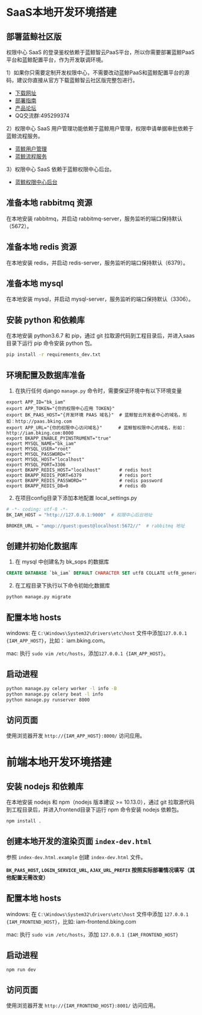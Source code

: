 # SaaS本地开发环境搭建

## 部署蓝鲸社区版

权限中心 SaaS 的登录鉴权依赖于蓝鲸智云PaaS平台，所以你需要部署蓝鲸PaaS平台和蓝鲸配置平台，作为开发联调环境。

1）如果你只需要定制开发权限中心，不需要改动蓝鲸PaaS和蓝鲸配置平台的源码，建议你直接从官方下载蓝鲸智云社区版完整包进行。
- [下载网址](https://bk.tencent.com/download/)
- [部署指南](https://docs.bk.tencent.com/bkce_install_guide/)
- [产品论坛](https://bk.tencent.com/s-mart/community)
- QQ交流群:495299374

2）权限中心 SaaS 用户管理功能依赖于蓝鲸用户管理，权限申请单据审批依赖于蓝鲸流程服务。
- [蓝鲸用户管理](https://github.com/TencentBlueKing/bk-user)  
- [蓝鲸流程服务](https://github.com/TencentBlueKing/bk-itsm)

3）权限中心 SaaS 依赖于蓝鲸权限中心后台。
- [蓝鲸权限中心后台](https://github.com/TencentBlueKing/bk-iam)  

## 准备本地 rabbitmq 资源  
在本地安装 rabbitmq，并启动 rabbitmq-server，服务监听的端口保持默认（5672）。


## 准备本地 redis 资源  
在本地安装 redis，并启动 redis-server，服务监听的端口保持默认（6379）。


## 准备本地 mysql  
在本地安装 mysql，并启动 mysql-server，服务监听的端口保持默认（3306）。


## 安装 python 和依赖库
在本地安装 python3.6.7 和 pip，通过 git 拉取源代码到工程目录后，并进入saas目录下运行 pip 命令安装 python 包。
```bash
pip install -r requirements_dev.txt
```


## 环境配置及数据库准备

1) 在执行任何 django `manage.py` 命令时，需要保证环境中有以下环境变量

```
export APP_ID="bk_iam"
export APP_TOKEN="{你的权限中心应用 TOKEN}"
export BK_PAAS_HOST="{开发环境 PAAS 域名}"  # 蓝鲸智云开发者中心的域名，形如：http://paas.bking.com
export APP_URL="{你的权限中心访问域名}"      # 蓝鲸智权限中心的域名，形如：http://iam.bking.com:8000
export BKAPP_ENABLE_PYINSTRUMENT="true"
export MYSQL_NAME="bk_iam"
export MYSQL_USER="root"
export MYSQL_PASSWORD=""
export MYSQL_HOST="localhost"
export MYSQL_PORT=3306
export BKAPP_REDIS_HOST="localhost"       # redis host
export BKAPP_REDIS_PORT=6379              # redis port
export BKAPP_REDIS_PASSWORD=""            # redis password
export BKAPP_REDIS_DB=0                   # redis db
```


2) 在项目config目录下添加本地配置 local_settings.py

```python
# -*- coding: utf-8 -*-
BK_IAM_HOST = "http://127.0.0.1:9000"  # 权限中心后台地址

BROKER_URL = "amqp://guest:guest@localhost:5672//"  # rabbitmq 地址
```

## 创建并初始化数据库  

1) 在 mysql 中创建名为 bk_sops 的数据库
```sql
CREATE DATABASE `bk_iam` DEFAULT CHARACTER SET utf8 COLLATE utf8_general_ci;
```

2) 在工程目录下执行以下命令初始化数据库
```bash
python manage.py migrate
```


## 配置本地 hosts  
windows: 在 `C:\Windows\System32\drivers\etc\host` 文件中添加`127.0.0.1 {IAM_APP_HOST}`，比如： iam.bking.com。

mac: 执行 `sudo vim /etc/hosts`，添加`127.0.0.1 {IAM_APP_HOST}`。


## 启动进程
```bash
python manage.py celery worker -l info -B
python manage.py celery beat -l info
python manage.py runserver 8000
```


## 访问页面  
使用浏览器开发 `http://{IAM_APP_HOST}:8000/` 访问应用。


# 前端本地开发环境搭建

## 安装 nodejs 和依赖库
在本地安装 nodejs 和 npm（nodejs 版本建议 >= 10.13.0），通过 git 拉取源代码到工程目录后，并进入frontend目录下运行 npm 命令安装 nodejs 依赖包。
```bash
npm install .
```


## 创建本地开发的渲染页面 `index-dev.html`
参照 `index-dev.html.example` 创建 `index-dev.html` 文件。

**`BK_PAAS_HOST`, `LOGIN_SERVICE_URL`, `AJAX_URL_PREFIX` 按照实际部署情况填写（其他配置无需改变）**


## 配置本地 hosts
windows: 在 `C:\Windows\System32\drivers\etc\host` 文件中添加 `127.0.0.1 {IAM_FRONTEND_HOST}`，比如: iam-frontend.bking.com

mac: 执行 `sudo vim /etc/hosts`，添加 `127.0.0.1 {IAM_FRONTEND_HOST}`


## 启动进程
```bash
npm run dev
```


## 访问页面
使用浏览器开发 `http://{IAM_FRONTEND_HOST}:8001/` 访问应用。
